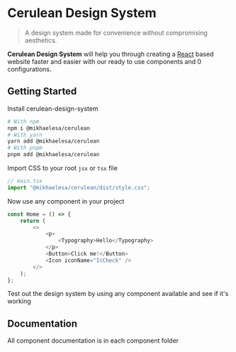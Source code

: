 # Cerulean Design System

> A design system made for convenience without compromising aesthetics.

**Cerulean Design System** will help you through creating a [React](https://reactjs.org/) based website faster and easier with our ready to use components and 0 configurations.

## Getting Started

Install cerulean-design-system

```bash
# With npm
npm i @mikhaelesa/cerulean
# With yarn
yarn add @mikhaelesa/cerulean
# With pnpm
pnpm add @mikhaelesa/cerulean
```

Import CSS to your root `jsx` or `tsx` file

```javascript
// main.tsx
import "@mikhaelesa/cerulean/dist/style.css";
```

Now use any component in your project

```javascript
const Home = () => {
	return (
		<>
			<p>
				<Typography>Hello</Typography>
			</p>
			<Button>Click me!</Button>
			<Icon iconName="IcCheck" />
		</>
	);
};
```

Test out the design system by using any component available and see if it's working

## Documentation

All component documentation is in each component folder
